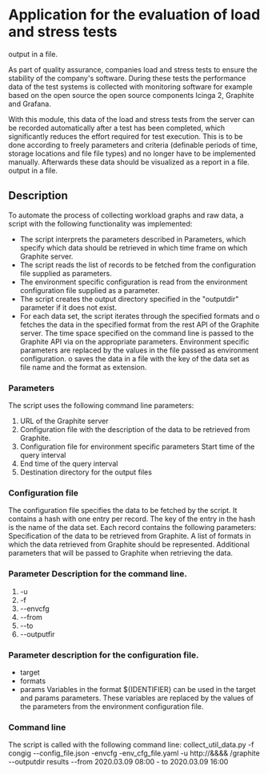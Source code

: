 # Application for the evaluation of load and stress tests
output in a file.


As part of quality assurance, companies load and stress tests to ensure the
stability of the company's software. During these tests
the performance data of the test systems is collected with monitoring software for example based on the open source
the open source components Icinga 2, Graphite and Grafana.

With this module, this data of the load and stress tests from the server can be recorded automatically after a test has been completed, which significantly reduces the effort required for test execution.
 This is to be done according to freely
parameters and criteria (definable periods of time, storage locations and file
file types) and no longer have to be implemented manually. Afterwards these data should be visualized as a report in a file.
output in a file.

## Description 

To automate the process of collecting workload graphs and raw data, a script with the following functionality was implemented:
- The script interprets the parameters described in Parameters, which specify which data should be retrieved in which time frame on which Graphite server.
- The script reads the list of records to be fetched from the configuration file supplied as parameters.
- The environment specific configuration is read from the environment configuration file supplied as a parameter.
- The script creates the output directory specified in the "outputdir" parameter if it does not exist.
- For each data set, the script iterates through the specified formats and
o fetches the data in the specified format from the rest API of the Graphite server. The time space specified on the command line is passed to the Graphite API via on the appropriate parameters. Environment specific parameters are replaced by the values in the file passed as environment configuration.
o saves the data in a file with the key of the data set as file name and the format as extension.

### Parameters
The script uses the following command line parameters:
1. URL of the Graphite server
2. Configuration file with the description of the data to be retrieved from Graphite.
3. Configuration file for environment specific parameters Start time of the query interval
4. End time of the query interval
5. Destination directory for the output files

### Configuration file
The configuration file specifies the data to be fetched by the script. It contains a hash with one entry per record. The key of the entry in the hash is the name of the data set. Each record contains the following parameters:
Specification of the data to be retrieved from Graphite.
A list of formats in which the data retrieved from Graphite should be represented.
Additional parameters that will be passed to Graphite when retrieving the data.

### Parameter Description for the command line.
1.  -u <url>
2.  -f <file>
3.  --envcfg <file>
4.  --from <time>
5.  --to <time>
6.  --outputfir <dir>
 
### Parameter description for the configuration file.
- target
- formats
- params
Variables in the format ${IDENTIFIER} can be used in the target and params parameters. These variables are replaced by the values of the parameters from the environment configuration file. 

### Command line
The script is called with the following command line:
collect_util_data.py -f congig --config_file.json -envcfg -env_cfg_file.yaml -u http://&&&& /graphite --outputdir results --from 2020.03.09 08:00 - to 2020.03.09 16:00
